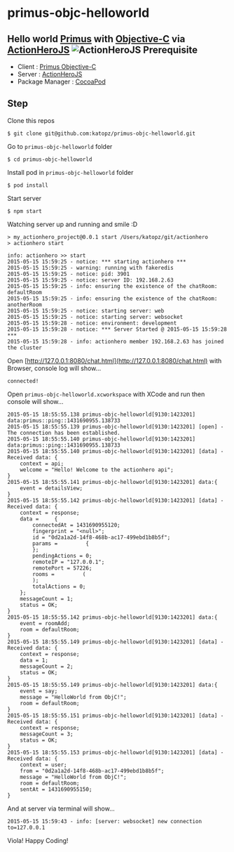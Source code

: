 # primus-objc-helloworld
Hello world [Primus](https://github.com/primus/primus) with [Objective-C](https://github.com/seegno/primus-objc) via [ActionHeroJS](http://www.actionherojs.com/)
![ActionHeroJS](https://cloud.githubusercontent.com/assets/97060/7652203/4c4c3724-fb34-11e4-8b98-d4a1e9fe70ab.png)
Prerequisite
---
* Client : [Primus Objective-C](https://github.com/seegno/primus-objc)
* Server : [ActionHeroJS](http://www.actionherojs.com/)
* Package Manager : [CocoaPod](https://cocoapods.org/)

Step
---
Clone this repos
```shell
$ git clone git@github.com:katopz/primus-objc-helloworld.git
```
Go to `primus-objc-helloworld` folder
```shell
$ cd primus-objc-helloworld
```
Install pod in `primus-objc-helloworld` folder
```shell
$ pod install
```
Start server
```shell
$ npm start
```
Watching server up and running and smile :D
```shell
> my_actionhero_project@0.0.1 start /Users/katopz/git/actionhero
> actionhero start

info: actionhero >> start
2015-05-15 15:59:25 - notice: *** starting actionhero ***
2015-05-15 15:59:25 - warning: running with fakeredis
2015-05-15 15:59:25 - notice: pid: 3901
2015-05-15 15:59:25 - notice: server ID: 192.168.2.63
2015-05-15 15:59:25 - info: ensuring the existence of the chatRoom: defaultRoom
2015-05-15 15:59:25 - info: ensuring the existence of the chatRoom: anotherRoom
2015-05-15 15:59:25 - notice: starting server: web
2015-05-15 15:59:25 - notice: starting server: websocket
2015-05-15 15:59:28 - notice: environment: development
2015-05-15 15:59:28 - notice: *** Server Started @ 2015-05-15 15:59:28 ***
2015-05-15 15:59:28 - info: actionhero member 192.168.2.63 has joined the cluster
```
Open [http://127.0.0.1:8080/chat.html](http://127.0.0.1:8080/chat.html) with Browser, console log will show...
```
connected!
```
Open `primus-objc-helloworld.xcworkspace` with XCode and run then console will show...
```
2015-05-15 18:55:55.138 primus-objc-helloworld[9130:1423201] data:primus::ping::1431690955.138733
2015-05-15 18:55:55.139 primus-objc-helloworld[9130:1423201] [open] - The connection has been established.
2015-05-15 18:55:55.140 primus-objc-helloworld[9130:1423201] data:primus::ping::1431690955.138733
2015-05-15 18:55:55.140 primus-objc-helloworld[9130:1423201] [data] - Received data: {
    context = api;
    welcome = "Hello! Welcome to the actionhero api";
}
2015-05-15 18:55:55.141 primus-objc-helloworld[9130:1423201] data:{
    event = detailsView;
}
2015-05-15 18:55:55.142 primus-objc-helloworld[9130:1423201] [data] - Received data: {
    context = response;
    data =     {
        connectedAt = 1431690955120;
        fingerprint = "<null>";
        id = "0d2a1a2d-14f8-468b-ac17-499ebd1b8b5f";
        params =         {
        };
        pendingActions = 0;
        remoteIP = "127.0.0.1";
        remotePort = 57226;
        rooms =         (
        );
        totalActions = 0;
    };
    messageCount = 1;
    status = OK;
}
2015-05-15 18:55:55.142 primus-objc-helloworld[9130:1423201] data:{
    event = roomAdd;
    room = defaultRoom;
}
2015-05-15 18:55:55.149 primus-objc-helloworld[9130:1423201] [data] - Received data: {
    context = response;
    data = 1;
    messageCount = 2;
    status = OK;
}
2015-05-15 18:55:55.149 primus-objc-helloworld[9130:1423201] data:{
    event = say;
    message = "HelloWorld from ObjC!";
    room = defaultRoom;
}
2015-05-15 18:55:55.151 primus-objc-helloworld[9130:1423201] [data] - Received data: {
    context = response;
    messageCount = 3;
    status = OK;
}
2015-05-15 18:55:55.153 primus-objc-helloworld[9130:1423201] [data] - Received data: {
    context = user;
    from = "0d2a1a2d-14f8-468b-ac17-499ebd1b8b5f";
    message = "HelloWorld from ObjC!";
    room = defaultRoom;
    sentAt = 1431690955150;
}
```
And at server via terminal will show...
```shell
2015-05-15 15:59:43 - info: [server: websocket] new connection to=127.0.0.1
```

Viola! Happy Coding!
